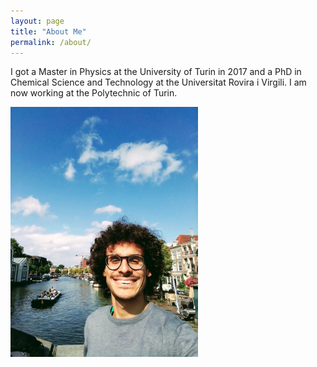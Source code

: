 ```yaml
---
layout: page
title: "About Me"
permalink: /about/
---
```


I got a Master in Physics at the University of Turin in 2017 and a PhD in Chemical Science and Technology at the Universitat Rovira i Virgili. I am now working at the Polytechnic of Turin.

<img src="assets/images/FedericoDattila_Leiden.jpg" width="300">
